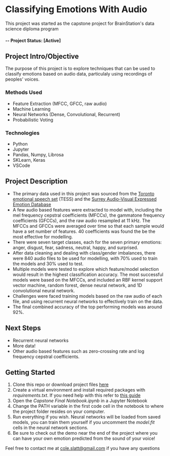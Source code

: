 

# Classifying Emotions With Audio
This project was started as the capstone project for BrainStation's data science diploma program
#### -- Project Status: [Active]

## Project Intro/Objective
The purpose of this project is to explore techniques that can be used to classify emotions based on audio data, particulaly using recordings of peoples' voices.

### Methods Used
* Feature Extraction (MFCC, GFCC, raw audio)
* Machine Learning
* Neural Networks (Dense, Convolutional, Recurrent)
* Probabilistic Voting

### Technologies
* Python
* Jupyter
* Pandas, Numpy, Librosa
* SKLearn, Keras
* VSCode

## Project Description

* The primary data used in this project was sourced from the [Toronto emotional speech set](https://dataverse.scholarsportal.info/dataset.xhtml?persistentId=doi:10.5683/SP2/E8H2MF) (TESS) and the [Surrey Audio-Visual Expressed Emotion Database](http://kahlan.eps.surrey.ac.uk/savee/) 
* A few audio based features were extracted to model with, including the mel frequency cepstral coefficients (MFCCs), the gammatone frequency coefficients (GFCCs), and the raw audio resampled at 11 kHz. The MFCCs and GFCCs were averaged over time so that each sample would have a set number of features. 40 coefficients was found the be the most effective for modelling.
* There were seven target classes, each for the seven primary emotions: anger, disgust, fear, sadness, neutral, happy, and surprised.
* After data cleaning and dealing with class/gender imbalances, there were 840 audio files to be used for modelling, with 70% used to train the models and 30% used to test.
* Multiple models were tested to explore which feature/model selection would result in the highest classification accuracy. The most successful models were based on the MFCCs, and included an RBF kernel support vector machine, random forest, dense neural network, and 1D convolutional neural network.
* Challenges were faced training models based on the raw audio of each file, and using recurrent neural networks to effectively train on the data.
* The final combined accuracy of the top performing models was around 92%.

## Next Steps

* Recurrent neural networks
* More data!
* Other audio based features such as zero-crossing rate and log frequency cepstral coefficients. 

## Getting Started

1. Clone this repo or download project files [here](https://www.dropbox.com/sh/52evb9pxryagkfq/AAAh-5tyVTRIYN4Q7AQj1cJJa?dl=0)
2. Create a virtual environment and install required packages with _requirements.txt_. If you need help with this refer to [this guide](https://packaging.python.org/guides/installing-using-pip-and-virtual-environments/)    
3. Open the _Capstone Final Notebook.ipynb_ in a Jupyter Notebook
4. Change the PATH variable in the first code cell in the notebook to where the project folder resides on your computer.
5. Run everything if you wish. Neural networks will be loaded from saved models, you can train them yourself if you uncomment the _model.fit_ cells in the neural network sections.
6. Be sure to check out the demo near the end of the project where you can have your own emotion predicted from the sound of your voice! 

Feel free to contact me at [cole.slatt@gmail.com](cole.slatt@gmail.com) if you have any questions
